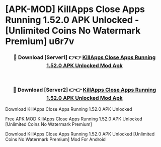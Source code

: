 # [APK-MOD] KillApps  Close Apps Running 1.52.0 APK Unlocked - [Unlimited Coins No Watermark Premium] u6r7v



<div align="center">
<h3>🔴 Download [Server1] 👉👉 <a href="https://momento.my/?title=KillApps__Close_Apps_Running_1.52.0_APK_Unlocked">KillApps  Close Apps Running 1.52.0 APK Unlocked Mod Apk</a></h3><br>

<h3>🔴 Download [Server2] 👉👉 <a href="https://momento.my/?title=KillApps__Close_Apps_Running_1.52.0_APK_Unlocked">KillApps  Close Apps Running 1.52.0 APK Unlocked Mod Apk</a></h3>
</div>



Download KillApps  Close Apps Running 1.52.0 APK Unlocked 

Free APK MOD KillApps  Close Apps Running 1.52.0 APK Unlocked [Unlimited Coins No Watermark Premium]

Download KillApps  Close Apps Running 1.52.0 APK Unlocked [Unlimited Coins No Watermark Premium] Mod For Android
